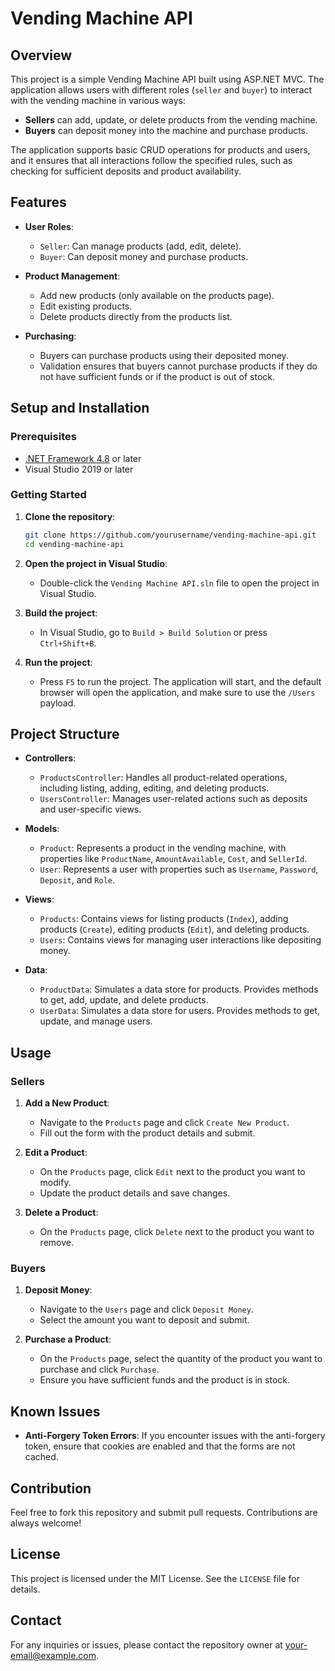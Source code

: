 # Vending Machine API

## Overview

This project is a simple Vending Machine API built using ASP.NET MVC. The application allows users with different roles (`seller` and `buyer`) to interact with the vending machine in various ways:

- **Sellers** can add, update, or delete products from the vending machine.
- **Buyers** can deposit money into the machine and purchase products.

The application supports basic CRUD operations for products and users, and it ensures that all interactions follow the specified rules, such as checking for sufficient deposits and product availability.

## Features

- **User Roles**:
  - `Seller`: Can manage products (add, edit, delete).
  - `Buyer`: Can deposit money and purchase products.
  
- **Product Management**:
  - Add new products (only available on the products page).
  - Edit existing products.
  - Delete products directly from the products list.

- **Purchasing**:
  - Buyers can purchase products using their deposited money.
  - Validation ensures that buyers cannot purchase products if they do not have sufficient funds or if the product is out of stock.

## Setup and Installation

### Prerequisites

- [.NET Framework 4.8](https://dotnet.microsoft.com/download/dotnet-framework/net48) or later
- Visual Studio 2019 or later

### Getting Started

1. **Clone the repository**:
    ```bash
    git clone https://github.com/yourusername/vending-machine-api.git
    cd vending-machine-api
    ```

2. **Open the project in Visual Studio**:
    - Double-click the `Vending Machine API.sln` file to open the project in Visual Studio.

3. **Build the project**:
    - In Visual Studio, go to `Build > Build Solution` or press `Ctrl+Shift+B`.

4. **Run the project**:
    - Press `F5` to run the project. The application will start, and the default browser will open the application, and make sure to use the `/Users` payload.

## Project Structure

- **Controllers**:
  - `ProductsController`: Handles all product-related operations, including listing, adding, editing, and deleting products.
  - `UsersController`: Manages user-related actions such as deposits and user-specific views.

- **Models**:
  - `Product`: Represents a product in the vending machine, with properties like `ProductName`, `AmountAvailable`, `Cost`, and `SellerId`.
  - `User`: Represents a user with properties such as `Username`, `Password`, `Deposit`, and `Role`.

- **Views**:
  - `Products`: Contains views for listing products (`Index`), adding products (`Create`), editing products (`Edit`), and deleting products.
  - `Users`: Contains views for managing user interactions like depositing money.

- **Data**:
  - `ProductData`: Simulates a data store for products. Provides methods to get, add, update, and delete products.
  - `UserData`: Simulates a data store for users. Provides methods to get, update, and manage users.

## Usage

### Sellers

1. **Add a New Product**:
    - Navigate to the `Products` page and click `Create New Product`.
    - Fill out the form with the product details and submit.

2. **Edit a Product**:
    - On the `Products` page, click `Edit` next to the product you want to modify.
    - Update the product details and save changes.

3. **Delete a Product**:
    - On the `Products` page, click `Delete` next to the product you want to remove.

### Buyers

1. **Deposit Money**:
    - Navigate to the `Users` page and click `Deposit Money`.
    - Select the amount you want to deposit and submit.

2. **Purchase a Product**:
    - On the `Products` page, select the quantity of the product you want to purchase and click `Purchase`.
    - Ensure you have sufficient funds and the product is in stock.

## Known Issues

- **Anti-Forgery Token Errors**: If you encounter issues with the anti-forgery token, ensure that cookies are enabled and that the forms are not cached.

## Contribution

Feel free to fork this repository and submit pull requests. Contributions are always welcome!

## License

This project is licensed under the MIT License. See the `LICENSE` file for details.

## Contact

For any inquiries or issues, please contact the repository owner at [your-email@example.com](mailto:your-email@example.com).
